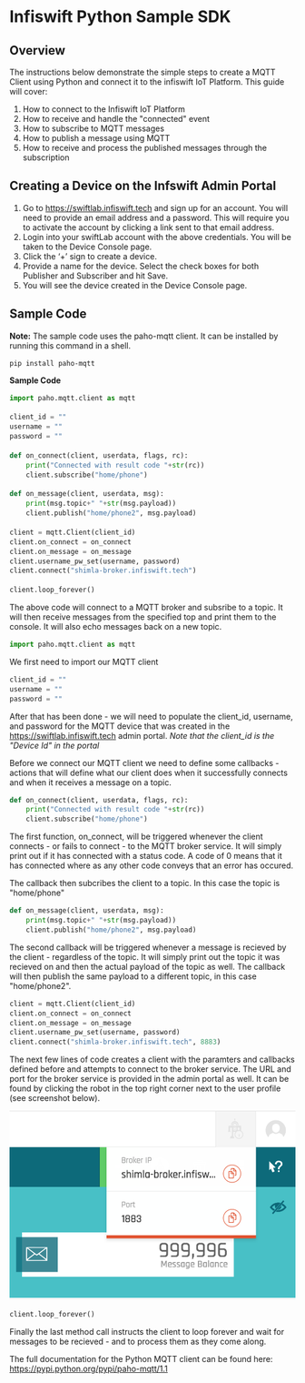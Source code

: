 # Infiswift Python Sample SDK

## Overview

The instructions below demonstrate the simple steps to create a MQTT Client using Python and connect it to the infiswift IoT Platform. This guide will cover:

1. How to connect to the Infiswift IoT Platform
2. How to receive and handle the "connected" event
3. How to subscribe to MQTT messages
4. How to publish a message using MQTT
5. How to receive and process the published messages through the subscription

## Creating a Device on the Infswift Admin Portal

1. Go to https://swiftlab.infiswift.tech and sign up for an account. You will need to provide an email address and a password. This will require you to activate the account by clicking a link sent to that email address.
2. Login into your swiftLab account with the above credentials. You will be taken to the Device Console page.
3. Click the ‘+’ sign to create a device.
4. Provide a name for the device. Select the check boxes for both Publisher and Subscriber and hit Save.
5. You will see the device created in the Device Console page.

## Sample Code

**Note:** The sample code uses the paho-mqtt client. It can be installed by running this command in a shell.

```shell
pip install paho-mqtt
```

**Sample Code**

```python
import paho.mqtt.client as mqtt

client_id = ""
username = ""
password = ""

def on_connect(client, userdata, flags, rc):
    print("Connected with result code "+str(rc))
    client.subscribe("home/phone")

def on_message(client, userdata, msg):
    print(msg.topic+" "+str(msg.payload))
    client.publish("home/phone2", msg.payload)

client = mqtt.Client(client_id)
client.on_connect = on_connect
client.on_message = on_message
client.username_pw_set(username, password)
client.connect("shimla-broker.infiswift.tech")

client.loop_forever()
```

The above code will connect to a MQTT broker and subsribe to a topic. It will then receive messages from the specified top and print them to the console. It will also echo messages back on a new topic.

```python
import paho.mqtt.client as mqtt
```

We first need to import our MQTT client

```python
client_id = ""
username = ""
password = ""
```

After that has been done - we will need to populate the client_id, username, and password for the MQTT device that was created in the https://swiftlab.infiswift.tech admin portal. *Note that the client_id is the "Device Id" in the portal* 

Before we connect our MQTT client we need to define some callbacks - actions that will define what our client does when it successfully connects and when it receives a message on a topic.

```python
def on_connect(client, userdata, flags, rc):
    print("Connected with result code "+str(rc))
    client.subscribe("home/phone")
``` 

The first function, on_connect, will be triggered whenever the client connects - or fails to connect - to the MQTT broker service. It will simply print out if it has connected with a status code. A code of 0 means that it has connected where as any other code conveys that an error has occured. 

The callback then subcribes the client to a topic. In this case the topic is "home/phone"

```python
def on_message(client, userdata, msg):
    print(msg.topic+" "+str(msg.payload))
    client.publish("home/phone2", msg.payload)
``` 

The second callback will be triggered whenever a message is recieved by the client - regardless of the topic. It will simply print out the topic it was recieved on and then the actual payload of the topic as well. The callback will then publish the same payload to a different topic, in this case "home/phone2".

```python
client = mqtt.Client(client_id)
client.on_connect = on_connect
client.on_message = on_message
client.username_pw_set(username, password)
client.connect("shimla-broker.infiswift.tech", 8883)
```

The next few lines of code creates a client with the paramters and callbacks defined before and attempts to connect to the broker service. The URL and port for the broker service is provided in the admin portal as well. It can be found by clicking the robot in the top right corner next to the user profile (see screenshot below).

![how to find broker url](images/find-broker.png)

```python
client.loop_forever()
```

Finally the last method call instructs the client to loop forever and wait for messages to be recieved - and to process them as they come along.

The full documentation for the Python MQTT client can be found here: https://pypi.python.org/pypi/paho-mqtt/1.1